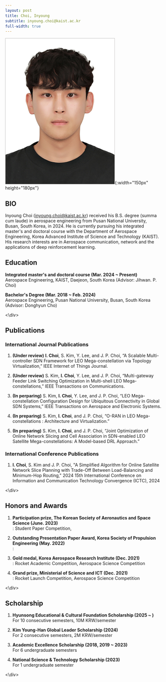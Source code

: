```yaml
---
layout: post
title: Choi, Inyoung
subtitle: inyoung.choi@kaist.ac.kr
full-width: true
---
```


![Choi, Inyoung](/assets/img/최인영.jpg){:width="150px" height="180px"}


## BIO
 Inyoung Choi (inyoung.choi@kaist.ac.kr) received his B.S. degree (summa cum laude) in aerospace engineering from Pusan National University, Busan, South Korea, in 2024. He is currently pursuing his integrated master's and doctoral course with the Department of Aerospace Engineering, Korea Advanced Institute of Science and Technology (KAIST). His research interests are in Aerospace communication, network and the applications of deep reinforcement learning.


## Education
<div class="indent">
 
  **Integrated master's and doctoral course (Mar. 2024 ~ Present)**<br>
  Aerospace Engineering, KAIST, Daejeon, South Korea (Advisor: Jihwan. P. Choi)<br>
  
  **Bachelor's Degree (Mar. 2018 ~ Feb. 2024)**<br>
  Aerospace Engineering, Pusan National University, Busan, South Korea (Advisor: Donghyun Cho)
  
<\div>


## Publications
<div class="indent">
 
  ### International Journal Publications
  1. **(Under review)** **I. Choi**, S. Kim, Y. Lee, and J. P. Choi, “A Scalable Multi-controller SDN Framework for LEO Mega-constellation via Topology Virtualization,” IEEE Internet of Things Journal.
  
  2. **(Under review)** S. Kim, **I. Choi**, Y. Lee, and J. P. Choi, “Multi-gateway Feeder Link Switching Optimization in Multi-shell LEO Mega-constellations,”  IEEE Transactions on Communications.
  
  3. **(In perparing)** S. Kim, **I. Choi**, Y. Lee, and J. P. Choi, “LEO Mega-constellation Configuration Design for Ubiquitous Connectivity in Global SDN Systems,” IEEE Transactions on Aerospace and Electronic Systems.
  
  4. **(In preparing)** S. Kim, **I. Choi**, and J. P. Choi, “O-RAN in LEO Mega-constellations : Architecture and Virtualization.”
  
  5. **(In preparing)** S. Kim, **I. Choi**, and J. P. Choi, “Joint Optimization of Online Network Slicing and Cell Association in SDN-enabled LEO Satellite Mega-constellations: A Model-based DRL Approach.”
  
  ### International Conference Publications
  1. **I. Choi**, S. Kim and J. P. Choi, "A Simplified Algorithm for Online Satellite Network Slice Planning with Trade-Off Between Load-Balancing and Minimum-Hop Routing," 2024 15th International Conference on Information and Communication Technology Convergence (ICTC), 2024
     
<\div>


## Honors and Awards
<div class="indent">
 
  1. **Participation prize, The Korean Society of Aeronautics and Space Science (June. 2023)**<br>
  : Student Paper Competition, 
  
  2. **Outstanding Presentation Paper Award, Korea Society of Propulsion Engineering (May. 2022)**<br>
  : 
  
  3. **Gold medal, Korea Aerospace Research Institute (Dec. 2021)**<br>
  : Rocket Academic Competition, Aerospace Science Competition
  
  4. **Grand prize, Ministerial of Science and ICT (Dec. 2021)**<br>
  : Rocket Launch Competition, Aerospace Science Competition

<\div>
  

## Scholarship
<div class="indent">
 
  1. **Hyunsong Educational & Cultural Foundation Scholarship (2025 ~ )**<br>
  For 10 consecutive semesters, 10M KRW/semester
  
  2. **Kim Young-Han Global Leader Scholarship (2024)**<br>
  For 2 consecutive semesters, 2M KRW/semester
  
  3. **Academic Excellence Scholarship (2018, 2019 ~ 2023)**<br>
  For 6 undergraduate semesters
  
  4. **National Science & Technology Scholarship (2023)**<br>
  For 1 undergraduate semester

<\div>


